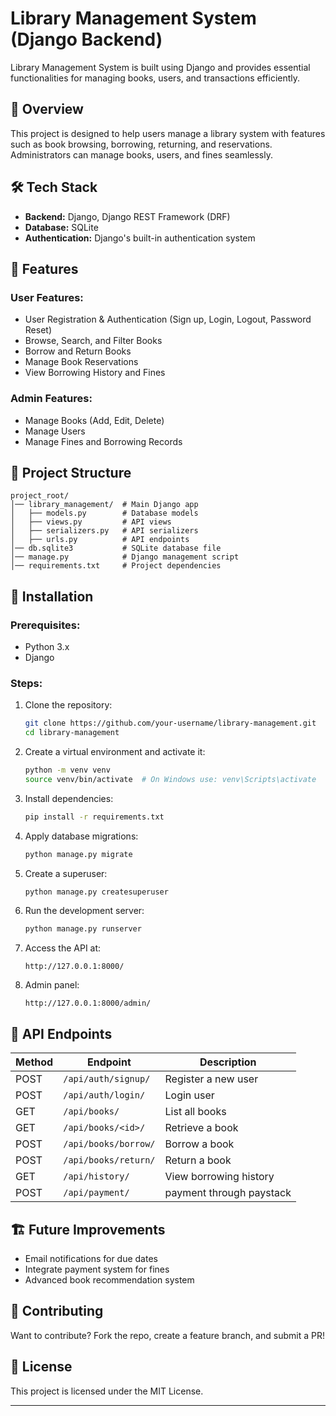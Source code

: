 # Library Management System (Django Backend)

Library Management System is built using Django and provides essential functionalities for managing books, users, and transactions efficiently.

## 🚀 Overview
This project is designed to help users manage a library system with features such as book browsing, borrowing, returning, and reservations. Administrators can manage books, users, and fines seamlessly.

## 🛠 Tech Stack
- **Backend:** Django, Django REST Framework (DRF)
- **Database:** SQLite
- **Authentication:** Django's built-in authentication system

## 📌 Features
### User Features:
- User Registration & Authentication (Sign up, Login, Logout, Password Reset)
- Browse, Search, and Filter Books
- Borrow and Return Books
- Manage Book Reservations
- View Borrowing History and Fines

### Admin Features:
- Manage Books (Add, Edit, Delete)
- Manage Users
- Manage Fines and Borrowing Records

## 📂 Project Structure
```
project_root/
│── library_management/  # Main Django app
│   ├── models.py        # Database models
│   ├── views.py         # API views
│   ├── serializers.py   # API serializers
│   ├── urls.py          # API endpoints
│── db.sqlite3           # SQLite database file
│── manage.py            # Django management script
│── requirements.txt     # Project dependencies
```

## 🔧 Installation
### Prerequisites:
- Python 3.x
- Django

### Steps:
1. Clone the repository:
   ```bash
   git clone https://github.com/your-username/library-management.git
   cd library-management
   ```
2. Create a virtual environment and activate it:
   ```bash
   python -m venv venv
   source venv/bin/activate  # On Windows use: venv\Scripts\activate
   ```
3. Install dependencies:
   ```bash
   pip install -r requirements.txt
   ```
4. Apply database migrations:
   ```bash
   python manage.py migrate
   ```
5. Create a superuser:
   ```bash
   python manage.py createsuperuser
   ```
6. Run the development server:
   ```bash
   python manage.py runserver
   ```
7. Access the API at:
   ```
   http://127.0.0.1:8000/
   ```
8. Admin panel:
   ```
   http://127.0.0.1:8000/admin/
   ```

## 📜 API Endpoints
| Method | Endpoint                | Description                |
|--------|-------------------------|----------------------------|
| POST   | `/api/auth/signup/`     | Register a new user       |
| POST   | `/api/auth/login/`      | Login user                |
| GET    | `/api/books/`           | List all books            |
| GET    | `/api/books/<id>/`      | Retrieve a book           |
| POST   | `/api/books/borrow/`    | Borrow a book             |
| POST   | `/api/books/return/`    | Return a book             |
| GET    | `/api/history/`         | View borrowing history    |
| POST   | `/api/payment/`         | payment through paystack  |

## 🏗 Future Improvements
- Email notifications for due dates
- Integrate payment system for fines
- Advanced book recommendation system

## 🤝 Contributing
Want to contribute? Fork the repo, create a feature branch, and submit a PR!

## 📜 License
This project is licensed under the MIT License.

---


